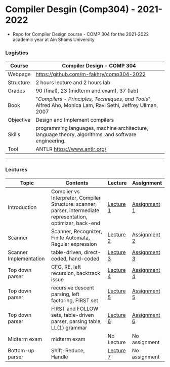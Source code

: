 # Compiler Desgin (Comp304) - 2021-2022

- Repo for Compiler Design course - COMP 304 for the 2021-2022 academic year at Ain Shams University

### Logistics

Course | Compiler Design - COMP 304
---|----
Webpage| https://github.com/m-fakhry/comp304-2022
Structure | 2 hours lecture and 2 hours lab
Grades | 90 (final), 23 (midterm and exam), 37 (lab)
Book | "_Compilers - Principles, Techniques, and Tools_", Alfred Aho, Monica Lam, Ravi Sethi, Jeffrey Ullman, 2007
Objective | Design and Implement compilers
Skills | programming languages, machine architecture, language theory, algorithms, and software engineering.
Tool |  ANTLR https://www.antlr.org/

---

### Lectures

Topic | Contents | Lecture | Assignment
---|---|---|---
Introduction | Complier vs Interpreter, Compiler Structure: scanner, parser, intermediate representation, optimizer, back-end  | [Lecture 1](Lectures/lec1.md) | [Assignment 1](Assignments/assignment1.md)
Scanner | Scanner, Recognizer, Finite Automata, Regular expression | [Lecture 2](Lectures/lec2.md) | [Assignment 2](Assignments/assignment2.md)
Scanner Implementation | table-driven, direct-coded, hand-coded | [Lecture 3](Lectures/lec3.md) | [Assignment 3](Assignments/assignment3.md)
Top down parser | CFG, RE, left recursion, backtrack issue | [Lecture 4](Lectures/lec4.md) | [Assignment 4](Assignments/assignment4.md)
Top down parser | recursive descent parsing, left factoring, FIRST set | [Lecture 5](Lectures/lec5.md) | [Assignment 5](Assignments/assignment5.md)
Top down parser | FIRST and FOLLOW sets, table-driven parser, parsing table, LL(1) grammar | [Lecture 6](Lectures/lec6.md) | [Assignment 6](Assignments/assignment6.md)
Midterm exam | midterm exam | No Lecture | No assignment
Bottom-up parser | Shift-Reduce, Handle | [Lecture 7](Lectures/lec7.md) | No assignment
